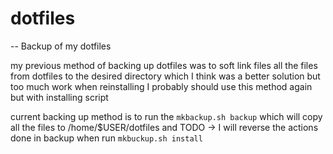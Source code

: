 # dotfiles
-- Backup of my dotfiles

my previous method of backing up dotfiles
was to soft link files all the files from dotfiles to the desired directory
which I think was a better solution but too much work when reinstalling 
I probably should use this method again but with installing script

current backing up method is to run the `mkbackup.sh backup` which will copy all the files to /home/$USER/dotfiles
and TODO -> I will reverse the actions done in backup when run `mkbuckup.sh install`
